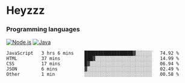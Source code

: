 # Heyzzz  

### Programming languages  

[![Node.js](https://img.shields.io/badge/-Node.js-262626?style=for-the-badge)](https://nodejs.org)
[![Java](https://img.shields.io/badge/-Java-262626?style=for-the-badge)](https://java.com)

<!--START_SECTION:waka-->

```text
JavaScript   3 hrs 6 mins    ██████████████████▓░░░░░░   74.92 %
HTML         37 mins         ███▓░░░░░░░░░░░░░░░░░░░░░   14.99 %
CSS          17 mins         █▓░░░░░░░░░░░░░░░░░░░░░░░   06.94 %
JSON         6 mins          ▓░░░░░░░░░░░░░░░░░░░░░░░░   02.49 %
Other        1 min           ░░░░░░░░░░░░░░░░░░░░░░░░░   00.58 %
```

<!--END_SECTION:waka-->
